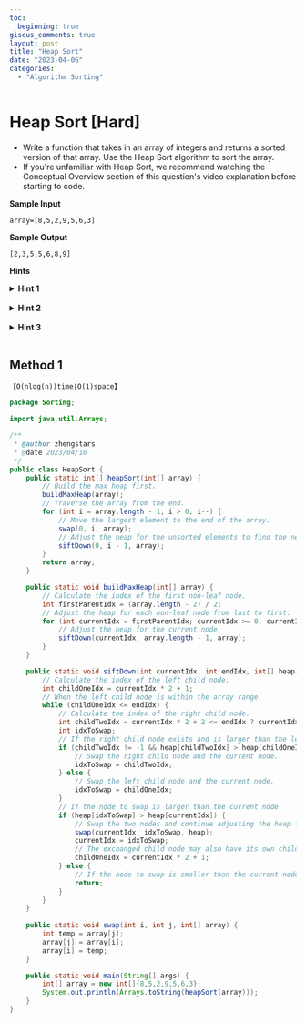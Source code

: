 ```yaml
---
toc:
  beginning: true
giscus_comments: true
layout: post
title: "Heap Sort"
date: "2023-04-06"
categories:
  - "Algorithm Sorting"
---
```


# Heap Sort [Hard]

- Write a function that takes in an array of integers and returns a sorted version of that array. Use the Heap Sort algorithm to sort the array.
- If you're unfamiliar with Heap Sort, we recommend watching the Conceptual Overview section of this question's video explanation before starting to code.

**Sample Input**

```
array=[8,5,2,9,5,6,3]
```

**Sample Output**

```
[2,3,5,5,6,8,9]
```



**Hints**
<br>

<details> <summary><b>Hint 1</b></summary>
    <br>
    <i><strong> Divide the input array into two subarrays in place. The second subarray should be sorted at all times and should start with a length of 0, while the first subarray should be transformed into a max (or min) heap and should satisfy the heap property at all times. </strong></i>
</details>



<br>

<details> <summary><b>Hint 2</b></summary>
    <br>
    <i><strong> Note that the largest (or smallest) value of the heap should be at the very beginning of the newly-built heap. Start by swapping this value with the last value in the heap; the largest (or smallest)value in the array should now be in its correct position in the sorted subarray, which should now have a length of 1; the heap should now be one element smaller, with its first element out of place. Apply the "sift down" method of the heap to re-position this out-of-place value. </strong></i>
</details>



<br>

<details> <summary><b>Hint 3</b></summary>
    <br>
    <i><strong> Repeat the step mentioned in Hint #2 until the heap is left with only one value, at which point the entire array should be sorted. </strong></i>
</details>



<br>

## Method 1

```tex
【O(nlog(n))time∣O(1)space】
```

```java
package Sorting;

import java.util.Arrays;

/**
 * @author zhengstars
 * @date 2023/04/10
 */
public class HeapSort {
    public static int[] heapSort(int[] array) {
        // Build the max heap first.
        buildMaxHeap(array);
        // Traverse the array from the end.
        for (int i = array.length - 1; i > 0; i--) {
            // Move the largest element to the end of the array.
            swap(0, i, array);
            // Adjust the heap for the unsorted elements to find the next largest element.
            siftDown(0, i - 1, array);
        }
        return array;
    }

    public static void buildMaxHeap(int[] array) {
        // Calculate the index of the first non-leaf node.
        int firstParentIdx = (array.length - 2) / 2;
        // Adjust the heap for each non-leaf node from last to first.
        for (int currentIdx = firstParentIdx; currentIdx >= 0; currentIdx--) {
            // Adjust the heap for the current node.
            siftDown(currentIdx, array.length - 1, array);
        }
    }

    public static void siftDown(int currentIdx, int endIdx, int[] heap) {
        // Calculate the index of the left child node.
        int childOneIdx = currentIdx * 2 + 1;
        // When the left child node is within the array range.
        while (childOneIdx <= endIdx) {
            // Calculate the index of the right child node.
            int childTwoIdx = currentIdx * 2 + 2 <= endIdx ? currentIdx * 2 + 2 : -1;
            int idxToSwap;
            // If the right child node exists and is larger than the left child node.
            if (childTwoIdx != -1 && heap[childTwoIdx] > heap[childOneIdx]) {
                // Swap the right child node and the current node.
                idxToSwap = childTwoIdx;
            } else {
                // Swap the left child node and the current node.
                idxToSwap = childOneIdx;
            }
            // If the node to swap is larger than the current node.
            if (heap[idxToSwap] > heap[currentIdx]) {
                // Swap the two nodes and continue adjusting the heap for the new subtree.
                swap(currentIdx, idxToSwap, heap);
                currentIdx = idxToSwap;
                // The exchanged child node may also have its own child node, so we need to continue to adjust the heap
                childOneIdx = currentIdx * 2 + 1;
            } else {
                // If the node to swap is smaller than the current node, no need to swap, return directly.
                return;
            }
        }
    }
    
    public static void swap(int i, int j, int[] array) {
        int temp = array[j];
        array[j] = array[i];
        array[i] = temp;
    }

    public static void main(String[] args) {
        int[] array = new int[]{8,5,2,9,5,6,3};
        System.out.println(Arrays.toString(heapSort(array)));
    }
}

```

